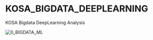 # KOSA_BIGDATA_DEEPLEARNING
KOSA Bigdata DeepLearning Analysis


![0_BIGDATA_ML](https://user-images.githubusercontent.com/54794815/159915464-ddc9c0bd-0ff5-41d9-b8d0-2423152acd9a.jpg)
